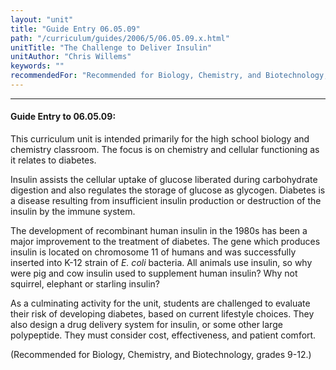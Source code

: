 ```yaml
---
layout: "unit"
title: "Guide Entry 06.05.09"
path: "/curriculum/guides/2006/5/06.05.09.x.html"
unitTitle: "The Challenge to Deliver Insulin"
unitAuthor: "Chris Willems"
keywords: ""
recommendedFor: "Recommended for Biology, Chemistry, and Biotechnology, grades 9-12."
---
```

<body>
<hr/>
<h4>
Guide Entry to 06.05.09:
</h4>
<p>
This curriculum unit is intended primarily for the high school biology and chemistry classroom. The focus is on chemistry and cellular functioning as it relates to diabetes.
</p>
<p>
Insulin assists the cellular uptake of glucose liberated during carbohydrate digestion and also regulates the storage of glucose as glycogen. Diabetes is a disease resulting from insufficient insulin production or destruction of the insulin by the immune system.
</p>
<p>
The development of recombinant human insulin in the 1980s has been a major improvement to the treatment of diabetes. The gene which produces insulin is located on chromosome 11 of humans and was successfully inserted into K-12 strain of
<i>
E. coli
</i>
bacteria. All animals use insulin, so why were pig and cow insulin used to supplement human insulin? Why not squirrel, elephant or starling insulin?
</p>
<p>
As a culminating activity for the unit, students are challenged to evaluate their risk of developing diabetes, based on current lifestyle choices. They also design a drug delivery system for insulin, or some other large polypeptide. They must consider cost, effectiveness, and patient comfort.
</p>
<p>
(Recommended for Biology, Chemistry, and Biotechnology, grades 9-12.)
</p>
</body>